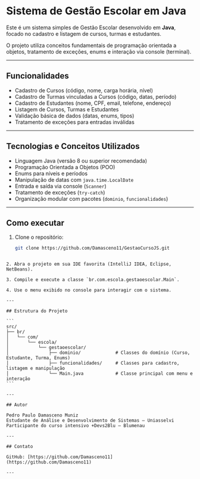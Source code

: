# Sistema de Gestão Escolar em Java

Este é um sistema simples de Gestão Escolar desenvolvido em **Java**, focado no cadastro e listagem de cursos, turmas e estudantes.

O projeto utiliza conceitos fundamentais de programação orientada a objetos, tratamento de exceções, enums e interação via console (terminal).

---

## Funcionalidades

- Cadastro de Cursos (código, nome, carga horária, nível)  
- Cadastro de Turmas vinculadas a Cursos (código, datas, período)  
- Cadastro de Estudantes (nome, CPF, email, telefone, endereço)  
- Listagem de Cursos, Turmas e Estudantes  
- Validação básica de dados (datas, enums, tipos)  
- Tratamento de exceções para entradas inválidas

---

## Tecnologias e Conceitos Utilizados

- Linguagem Java (versão 8 ou superior recomendada)  
- Programação Orientada a Objetos (POO)  
- Enums para níveis e períodos  
- Manipulação de datas com `java.time.LocalDate`  
- Entrada e saída via console (`Scanner`)  
- Tratamento de exceções (`try-catch`)  
- Organização modular com pacotes (`dominio`, `funcionalidades`)

---

## Como executar

1. Clone o repositório:
   ```bash
   git clone https://github.com/Damasceno11/GestaoCursoJS.git
````

2. Abra o projeto em sua IDE favorita (IntelliJ IDEA, Eclipse, NetBeans).

3. Compile e execute a classe `br.com.escola.gestaoescolar.Main`.

4. Use o menu exibido no console para interagir com o sistema.

---

## Estrutura do Projeto

```
src/
├── br/
│   └── com/
│       └── escola/
│           └── gestaoescolar/
│               ├── dominio/             # Classes do domínio (Curso, Estudante, Turma, Enums)
│               ├── funcionalidades/     # Classes para cadastro, listagem e manipulação
│               └── Main.java            # Classe principal com menu e interação
```

---

## Autor

Pedro Paulo Damasceno Muniz
Estudante de Análise e Desenvolvimento de Sistemas – Uniasselvi
Participante do curso intensivo +Devs2Blu – Blumenau

---

## Contato

GitHub: [https://github.com/Damasceno11](https://github.com/Damasceno11)

---
